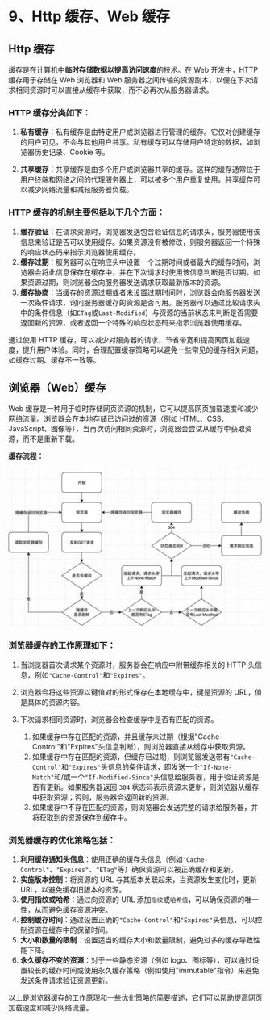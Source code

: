 # 9、Http 缓存、Web 缓存

## Http 缓存

缓存是在计算机中**临时存储数据以提高访问速度**的技术。在 Web 开发中，HTTP 缓存用于存储在 Web 浏览器和 Web 服务器之间传输的资源副本，以便在下次请求相同资源时可以直接从缓存中获取，而不必再次从服务器请求。

### HTTP 缓存分类如下：

1. **私有缓存**：私有缓存是由特定用户或浏览器进行管理的缓存。它仅对创建缓存的用户可见，不会与其他用户共享。私有缓存可以存储用户特定的数据，如浏览器历史记录、Cookie 等。

2. **共享缓存**：共享缓存是由多个用户或浏览器共享的缓存。这样的缓存通常位于用户终端和网络之间的代理服务器上，可以被多个用户重复使用。共享缓存可以减少网络流量和减轻服务器负载。

### HTTP 缓存的机制主要包括以下几个方面：

1. **缓存验证**：在请求资源时，浏览器发送包含验证信息的请求头，服务器使用该信息来验证是否可以使用缓存。如果资源没有被修改，则服务器返回一个特殊的响应状态码来指示浏览器使用缓存。
2. **缓存过期**：服务器可以在响应头中设置一个过期时间或者最大的缓存时间，浏览器会将此信息保存在缓存中，并在下次请求时使用该信息判断是否过期。如果资源过期，则浏览器会向服务器发送请求获取最新版本的资源。
3. **缓存协商**：当缓存的资源过期或者未设置过期时间时，浏览器会向服务器发送一次条件请求，询问服务器缓存的资源是否可用。服务器可以通过比较请求头中的条件信息（如`ETag`或`Last-Modified`）与资源的当前状态来判断是否需要返回新的资源，或者返回一个特殊的响应状态码来指示浏览器使用缓存。

通过使用 HTTP 缓存，可以减少对服务器的请求，节省带宽和提高网页加载速度，提升用户体验。同时，合理配置缓存策略可以避免一些常见的缓存相关问题，如缓存过期、缓存不一致等。

## 浏览器（Web）缓存

Web 缓存是一种用于临时存储网页资源的机制，它可以提高网页加载速度和减少网络流量。浏览器会在本地存储已访问过的资源（例如 HTML、CSS、JavaScript、图像等），当再次访问相同资源时，浏览器会尝试从缓存中获取资源，而不是重新下载。

**缓存流程：**

![img](./asset/9.1.png)

### 浏览器缓存的工作原理如下：

1. 当浏览器首次请求某个资源时，服务器会在响应中附带缓存相关的 HTTP 头信息，例如`"Cache-Control"`和`"Expires"`。

2. 浏览器会将这些资源以键值对的形式保存在本地缓存中，键是资源的 URL，值是具体的资源内容。

3. 下次请求相同资源时，浏览器会检查缓存中是否有匹配的资源。
   1. 如果缓存中存在匹配的资源，并且缓存未过期（根据"Cache-Control"和"Expires"头信息判断），则浏览器直接从缓存中获取资源。
   2. 如果缓存中存在匹配的资源，但缓存已过期，则浏览器发送带有`"Cache-Control"`和`"Expires"`头信息的条件请求，即发送一个`"If-None-Match"`和/或一个`"If-Modified-Since"`头信息给服务器，用于验证资源是否有更新。如果服务器返回 `304` 状态码表示资源未更新，则浏览器从缓存中获取资源；否则，服务器会返回新的资源。
   3. 如果缓存中不存在匹配的资源，则浏览器会发送完整的请求给服务器，并将获取到的资源保存到缓存中。

### 浏览器缓存的优化策略包括：

1. **利用缓存通知头信息**：使用正确的缓存头信息（例如`"Cache-Control"`、`"Expires"`、`"ETag"`等）确保资源可以被正确缓存和更新。
2. **实施版本控制**：将资源的 URL 与其版本关联起来，当资源发生变化时，更新 URL，以避免缓存旧版本的资源。
3. **使用指纹或哈希**：通过向资源的 URL 添加`指纹`或`哈希值`，可以确保资源的唯一性，从而避免缓存资源冲突。
4. **控制缓存时间**：通过设置正确的`"Cache-Control"`和`"Expires"`头信息，可以控制资源在缓存中的保留时间。
5. **大小和数量的限制**：设置适当的缓存大小和数量限制，避免过多的缓存导致性能下降。
6. **永久缓存不变的资源**：对于一些静态资源（例如 logo、图标等），可以通过设置较长的缓存时间或使用永久缓存策略（例如使用"immutable"指令）来避免发送条件请求验证资源更新。

以上是浏览器缓存的工作原理和一些优化策略的简要描述，它们可以帮助提高网页加载速度和减少网络流量。
